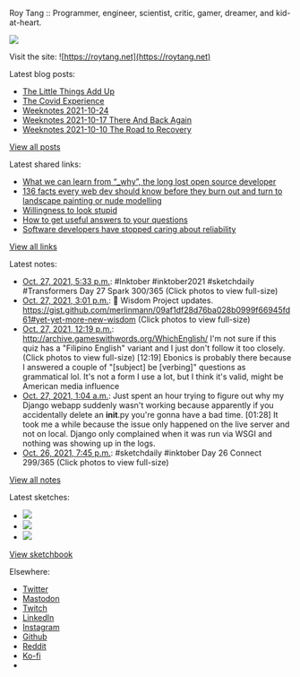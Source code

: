 Roy Tang :: Programmer, engineer, scientist, critic, gamer, dreamer, and kid-at-heart.

![](https://roytang.net/static/img/profile.jpg)

Visit the site: ![https://roytang.net](https://roytang.net)

Latest blog posts:

- [The Little Things Add Up](https://roytang.net/2021/10/little-things-add-up/)
- [The Covid Experience](https://roytang.net/2021/10/covid-experience/)
- [Weeknotes 2021-10-24](https://roytang.net/2021/10/weeknotes-2021-10-24/)
- [Weeknotes 2021-10-17 There And Back Again](https://roytang.net/2021/10/weeknotes-10-17/)
- [Weeknotes 2021-10-10 The Road to Recovery](https://roytang.net/2021/10/weeknotes-10-10/)

[View all posts](https://roytang.net/blog)

Latest shared links:

- [What we can learn from “_why”, the long lost open source developer](https://roytang.net/2021/10/f477a6a18fe5fb487eacd5418311c51e/)
- [136 facts every web dev should know before they burn out and turn to landscape painting or nude modelling](https://roytang.net/2021/10/136-facts-every-web-dev-should-know-before-they-burn-out-and-turn-to-landscape-painting-or-nude-mode/)
- [Willingness to look stupid](https://roytang.net/2021/10/willingness-to-look-stupid/)
- [How to get useful answers to your questions](https://roytang.net/2021/10/how-to-get-useful-answers-to-your-questions/)
- [Software developers have stopped caring about reliability](https://roytang.net/2021/10/software-developers-have-stopped-caring-about-reliability/)

[View all links](https://roytang.net/links)

Latest notes:

- [Oct. 27, 2021, 5:33 p.m.](https://roytang.net/2021/10/1453293791276830733/): #Inktober #inktober2021 #sketchdaily #Transformers Day 27 Spark 300/365 (Click photos to view full-size)
- [Oct. 27, 2021, 3:01 p.m.](https://roytang.net/2021/10/1453255563224178696/): 🦉 Wisdom Project updates. https://gist.github.com/merlinmann/09af1df28d76ba028b0999f66945fd61#yet-yet-more-new-wisdom (Click photos to view full-size)
- [Oct. 27, 2021, 12:19 p.m.](https://roytang.net/2021/10/1453214826973519881/): http://archive.gameswithwords.org/WhichEnglish/ I&#x27;m not sure if this quiz has a &quot;Filipino English&quot; variant and I just don&#x27;t follow it too closely. (Click photos to view full-size) [12:19] Ebonics is probably there because I answered a couple of &quot;[subject] be [verbing]&quot; questions as grammatical lol. It&#x27;s not a form I use a lot, but I think it&#x27;s valid, might be American media influence
- [Oct. 27, 2021, 1:04 a.m.](https://roytang.net/2021/10/07d4cb108213d3ff7f84637f8a30a4e9/): Just spent an hour trying to figure out why my Django webapp suddenly wasn&#x27;t working because apparently if you accidentally delete an __init__.py you&#x27;re gonna have a bad time. [01:28] It took me a while because the issue only happened on the live server and not on local. Django only complained when it was run via WSGI and nothing was showing up in the logs.
- [Oct. 26, 2021, 7:45 p.m.](https://roytang.net/2021/10/1452964666594840584/): #sketchdaily #inktober Day 26 Connect 299/365 (Click photos to view full-size)

[View all notes](https://roytang.net/notes)

Latest sketches:


- ![](https://roytang.net/media/cache/d0/5c/d05c90aabcb070e5e61b88e383fe6b65.jpg)
- ![](https://roytang.net/media/cache/4d/59/4d59d4a4036bbc2d42f37e80954d0883.jpg)
- ![](https://roytang.net/media/cache/8a/c7/8ac7ad168d81553b57cddd8230f378f1.jpg)

[View sketchbook](https://roytang.net/albums/sketchbook)


Elsewhere:

- [Twitter](https://twitter.com/roytang)
- [Mastodon](https://mastodon.technology/@roytang)
- [Twitch](https://twitch.tv/twitchyroy)
- [LinkedIn](https://www.linkedin.com/in/roytang)
- [Instagram](https://instagram.com/roytang0400)
- [Github](https://github.com/roytang)
- [Reddit](https://reddit.com/u/hungryroy)
- [Ko-fi](https://ko-fi.com/roytang)
- [](mailto:hello@roytang.net)